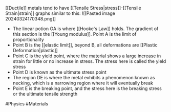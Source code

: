 [[Ductile]] metals tend to have [[Tensile Stress|stress]]-[[Tensile Strain|strain]] graphs similar to this:
![[Pasted image 20240324170348.png]]
- The linear potion OA is where [[Hooke's Law]] holds. The gradient of this section is the [[Young modulus]]. Point A is the  limit of proportionality
- Point B is the [[elastic limit]], beyond B, all deformations are [[Plastic Deformation|plastic]]
- Point C is the yield point, where the material shows a large increase in strain for little or no increase in stress. The stress here is called the yield stress
- Point D is known as the ultimate stress point
- The region DE is where the metal exhibits a phenomenon known as necking, which is a narrowing region where it will eventually break
- Point E is the breaking point, and the stress here is the breaking stress or the ultimate tensile strength

#Physics #Materials 